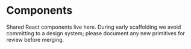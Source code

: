 # Components

Shared React components live here. During early scaffolding we avoid committing to a design system; please document any new primitives for review before merging.
